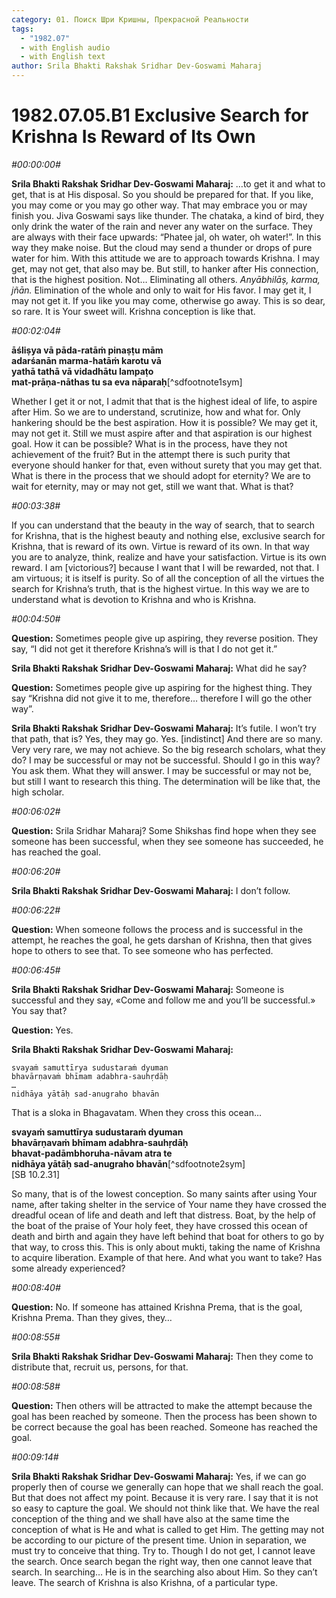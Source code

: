 ```yaml
---
category: 01. Поиск Шри Кришны, Прекрасной Реальности
tags:
  - "1982.07"
  - with English audio
  - with English text
author: Srila Bhakti Rakshak Sridhar Dev-Goswami Maharaj
---
```


# 1982.07.05.B1 Exclusive Search for Krishna Is Reward of Its Own

*#00:00:00#*

**Srila Bhakti Rakshak Sridhar Dev-Goswami Maharaj:** …to get it and what to get, that is at His disposal. So you should be prepared for that. If you like, you may come or you may go other way. That may embrace you or may finish you. Jiva Goswami says like thunder. The chataka, a kind of bird, they only drink the water of the rain and never any water on the surface. They are always with their face upwards: “Phatee jal, oh water, oh water!”. In this way they make noise. But the cloud may send a thunder or drops of pure water for him. With this attitude we are to approach towards Krishna. I may get, may not get, that also may be. But still, to hanker after His connection, that is the highest position. Not… Eliminating all others. *Anyābhilāṣ, karma, jñān.* Elimination of the whole and only to wait for His favor. I may get it, I may not get it. If you like you may come, otherwise go away. This is so dear, so rare. It is Your sweet will. Krishna conception is like that.

*#00:02:04#*

**āśliṣya vā pāda-ratāṁ pinaṣṭu mām**\
**adarśanān marma-hatāṁ karotu vā**\
**yathā tathā vā vidadhātu lampaṭo**\
**mat-prāṇa-nāthas tu sa eva nāparaḥ**[^sdfootnote1sym]

Whether I get it or not, I admit that that is the highest ideal of life, to aspire after Him. So we are to understand, scrutinize, how and what for. Only hankering should be the best aspiration. How it is possible? We may get it, may not get it. Still we must aspire after and that aspiration is our highest goal. How it can be possible? What is in the process, have they not achievement of the fruit? But in the attempt there is such purity that everyone should hanker for that, even without surety that you may get that. What is there in the process that we should adopt for eternity? We are to wait for eternity, may or may not get, still we want that. What is that?

*#00:03:38#*

If you can understand that the beauty in the way of search, that to search for Krishna, that is the highest beauty and nothing else, exclusive search for Krishna, that is reward of its own. Virtue is reward of its own. In that way you are to analyze, think, realize and have your satisfaction. Virtue is its own reward. I am [victorious?] because I want that I will be rewarded, not that. I am virtuous; it is itself is purity. So of all the conception of all the virtues the search for Krishna’s truth, that is the highest virtue. In this way we are to understand what is devotion to Krishna and who is Krishna.

*#00:04:50#*

**Question:** Sometimes people give up aspiring, they reverse position. They say, “I did not get it therefore Krishna’s will is that I do not get it.”

**Srila Bhakti Rakshak Sridhar Dev-Goswami Maharaj:** What did he say?

**Question:** Sometimes people give up aspiring for the highest thing. They say “Krishna did not give it to me, therefore… therefore I will go the other way”.

**Srila Bhakti Rakshak Sridhar Dev-Goswami Maharaj:** It’s futile. I won’t try that path, that is? Yes, they may go. Yes. [indistinct] And there are so many. Very very rare, we may not achieve. So the big research scholars, what they do? I may be successful or may not be successful. Should I go in this way? You ask them. What they will answer. I may be successful or may not be, but still I want to research this thing. The determination will be like that, the high scholar.

*#00:06:02#*

**Question:** Srila Sridhar Maharaj? Some Shikshas find hope when they see someone has been successful, when they see someone has succeeded, he has reached the goal.

*#00:06:20#*

**Srila Bhakti Rakshak Sridhar Dev-Goswami Maharaj:** I don’t follow.

*#00:06:22#*

**Question:** When someone follows the process and is successful in the attempt, he reaches the goal, he gets darshan of Krishna, then that gives hope to others to see that. To see someone who has perfected.

*#00:06:45#*

**Srila Bhakti Rakshak Sridhar Dev-Goswami Maharaj:** Someone is successful and they say, «Come and follow me and you’ll be successful.» You say that?

**Question:** Yes.

**Srila Bhakti Rakshak Sridhar Dev-Goswami Maharaj:**

    svayaṁ samuttīrya sudustaraṁ dyuman
    bhavārṇavaṁ bhīmam adabhra-sauhṛdāḥ
    …
    nidhāya yātāḥ sad-anugraho bhavān

That is a sloka in Bhagavatam. When they cross this ocean…

**svayaṁ samuttīrya sudustaraṁ dyuman**\
**bhavārṇavaṁ bhīmam adabhra-sauhṛdāḥ**\
**bhavat-padāmbhoruha-nāvam atra te**\
**nidhāya yātāḥ sad-anugraho bhavān**[^sdfootnote2sym]\
[SB 10.2.31]

So many, that is of the lowest conception. So many saints after using Your name, after taking shelter in the service of Your name they have crossed the dreadful ocean of life and death and left that distress. Boat, by the help of the boat of the praise of Your holy feet, they have crossed this ocean of death and birth and again they have left behind that boat for others to go by that way, to cross this. This is only about mukti, taking the name of Krishna to acquire liberation. Example of that here. And what you want to take? Has some already experienced?

*#00:08:40#*

**Question:** No. If someone has attained Krishna Prema, that is the goal, Krishna Prema. Than they gives, they…

*#00:08:55#*

**Srila Bhakti Rakshak Sridhar Dev-Goswami Maharaj:** Then they come to distribute that, recruit us, persons, for that.

*#00:08:58#*

**Question:** Then others will be attracted to make the attempt because the goal has been reached by someone. Then the process has been shown to be correct because the goal has been reached. Someone has reached the goal.

*#00:09:14#*

**Srila Bhakti Rakshak Sridhar Dev-Goswami Maharaj:** Yes, if we can go properly then of course we generally can hope that we shall reach the goal. But that does not affect my point. Because it is very rare. I say that it is not so easy to capture the goal. We should not think like that. We have the real conception of the thing and we shall have also at the same time the conception of what is He and what is called to get Him. The getting may not be according to our picture of the present time. Union in separation, we must try to conceive that thing. Try to. Though I do not get, I cannot leave the search. Once search began the right way, then one cannot leave that search. In searching… He is in the searching also about Him. So they can’t leave. The search of Krishna is also Krishna, of a particular type.

